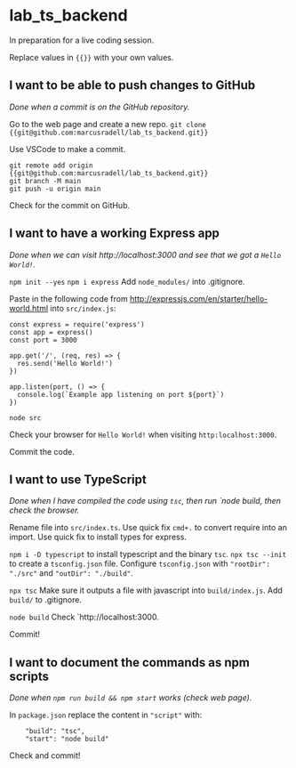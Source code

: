 # lab_ts_backend

In preparation for a live coding session.

Replace values in `{{}}` with your own values.

## I want to be able to push changes to GitHub

_Done when a commit is on the GitHub repository._

Go to the web page and create a new repo.
`git clone {{git@github.com:marcusradell/lab_ts_backend.git}}`

Use VSCode to make a commit.

```
git remote add origin {{git@github.com:marcusradell/lab_ts_backend.git}}
git branch -M main
git push -u origin main
```

Check for the commit on GitHub.

## I want to have a working Express app

_Done when we can visit http://localhost:3000 and see that we got a `Hello World!`._

`npm init --yes`
`npm i express`
Add `node_modules/` into .gitignore.

Paste in the following code from http://expressjs.com/en/starter/hello-world.html into `src/index.js`:

```
const express = require('express')
const app = express()
const port = 3000

app.get('/', (req, res) => {
  res.send('Hello World!')
})

app.listen(port, () => {
  console.log(`Example app listening on port ${port}`)
})
```

`node src`

Check your browser for `Hello World!` when visiting `http:localhost:3000`.

Commit the code.

## I want to use TypeScript

_Done when I have compiled the code using `tsc`, then run `node build, then check the browser._

Rename file into `src/index.ts`.
Use quick fix `cmd+.` to convert require into an import.
Use quick fix to install types for express.

`npm i -D typescript` to install typescript and the binary `tsc`.
`npx tsc --init` to create a `tsconfig.json` file.
Configure `tsconfig.json` with `"rootDir": "./src"` and `"outDir": "./build"`.

`npx tsc`
Make sure it outputs a file with javascript into `build/index.js`.
Add `build/` to .gitignore.

`node build`
Check `http://localhost:3000.

Commit!

## I want to document the commands as npm scripts

_Done when `npm run build && npm start` works (check web page)._

In `package.json` replace the content in `"script"` with:

```
    "build": "tsc",
    "start": "node build"
```

Check and commit!
